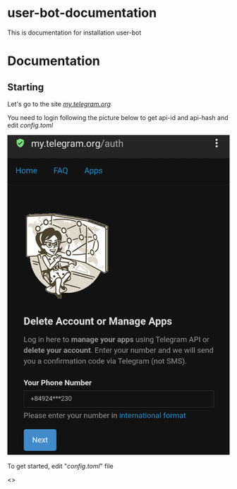 <h1>user-bot-documentation</h1>
<p>This is documentation for installation user-bot</p>

<h1>Documentation</h1>
<h2>Starting</h2>
<p>Let's go to the site <a href="https://my.telegram.org"><em>my.telegram.org</em></a></p>
<p>You need to login following the picture below to get api-id and api-hash and edit <em>config.toml</em></p>
<img src="./img/login.png">
<p>To get started, edit "<em>config.toml</em>" file</p>
<></>

